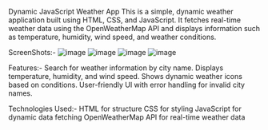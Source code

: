 Dynamic JavaScript Weather App
This is a simple, dynamic weather application built using HTML, CSS, and JavaScript. 
It fetches real-time weather data using the OpenWeatherMap API and displays information such as temperature, humidity, wind speed, and weather conditions.

ScreenShots:-
![image](https://github.com/user-attachments/assets/e59b9c66-2e89-4e30-bc6b-1ccfda2ec2dc)
![image](https://github.com/user-attachments/assets/12b8f41b-79c0-4056-8c29-9fa626183d45)
![image](https://github.com/user-attachments/assets/fbaf2aa0-dfe1-40b7-bcfb-75cd53ded558)
![image](https://github.com/user-attachments/assets/a5c60b03-f4c5-491e-b39b-88acae49758d)






Features:-
Search for weather information by city name.
Displays temperature, humidity, and wind speed.
Shows dynamic weather icons based on conditions.
User-friendly UI with error handling for invalid city names.

Technologies Used:-
HTML for structure
CSS for styling
JavaScript for dynamic data fetching
OpenWeatherMap API for real-time weather data
